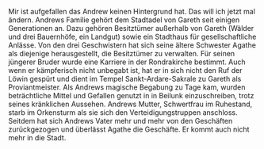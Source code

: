 Mir ist aufgefallen das Andrew keinen Hintergrund hat. Das will ich jetzt mal ändern. 
Andrews Familie gehört dem Stadtadel von Gareth seit einigen Generationen an. Dazu gehören Besitztümer außerhalb von Gareth (Wälder und drei Bauernhöfe, ein Landgut) sowie ein Stadthaus für gesellschaftliche Anlässe.
Von den drei Geschwistern hat sich seine ältere Schwester Agathe als diejenige herausgestellt, die Besitztümer zu verwalten. Für seinen jüngerer Bruder wurde eine Karriere in der Rondrakirche bestimmt. Auch wenn er kämpferisch nicht unbegabt ist, hat er in sich nicht den Ruf der Löwin gespürt und dient im Tempel Sankt-Ardare-Sakrale zu Gareth als Proviantmeister.
Als Andrews magische Begabung zu Tage kam, wurden beträchtliche Mittel und Gefallen genutzt in in Beilunk einzuschreiben, trotz seines kränklichen Aussehen.
Andrews Mutter, Schwertfrau im Ruhestand, starb im Orkensturm als sie sich den Verteidigungstruppen anschloss.
Seitdem hat sich Andrews Vater mehr und mehr von den Geschäften zurückgezogen und überlässt Agathe die Geschäfte. Er kommt auch nicht mehr in die Stadt.